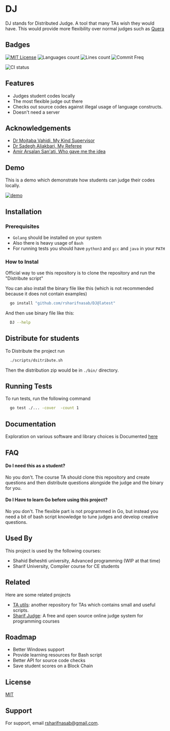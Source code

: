 # DJ
DJ stands for Distributed Judge. A tool that many TAs wish they would have. This would provide more flexibility over normal judges such as [Quera](https://quera.ir)



## Badges

[![MIT License](https://img.shields.io/badge/License-MIT-green.svg?style=for-the-badge)](https://choosealicense.com/licenses/mit/)
![Languages count](https://img.shields.io/github/languages/count/rsharifnasab/DJ?style=for-the-badge)
![Lines count](https://img.shields.io/tokei/lines/github/rsharifnasab/DJ?style=for-the-badge)
![Commit Freq](https://img.shields.io/github/commit-activity/w/rsharifnasab/DJ?style=for-the-badge)

![CI status](https://github.com/rsharifnasab/DJ/actions/workflows/test.yml/badge.svg?)

## Features

- Judges student codes locally
- The most flexible judge out there
- Checks out source codes against illegal usage of language constructs.
- Doesn't need a server


## Acknowledgements

 - [Dr Mojtaba Vahidi, My Kind Supervisor](http://facultymembers.sbu.ac.ir/vahidi/)
 - [Dr Sadegh Aliakbari, My Referee](http://facultymembers.sbu.ac.ir/aliakbary/)
 - [Amir Arsalan San'ati, Who gave me the idea](https://github.com/Amirarsalan-sn)
 


## Demo

This is a demo which demonstrate how students can judge their codes locally.

[![demo](https://asciinema.org/a/335480.svg)](https://asciinema.org/a/B7EEbzwsnDVGq7pFu012wm5UM?autoplay=1)
## Installation

### Prerequisites
+ `Golang` should be installed on your system
+ Also there is heavy usage of `Bash`
+ For running tests you should have `python3` and `gcc` and `java` in your `PATH`


### How to Instal

Official way to use this repository is to clone the repository and run the "Distribute script"

You can also install the binary file like this (which is not recommended because it does not contain examples)
```bash
  go install "github.com/rsharifnasab/DJ@latest"
```

And then use binary file like this:
  
```bash
  DJ --help 
```
    
## Distribute for students

To Distribute the project run

```bash
  ./scripts/dsitribute.sh
```

Then the distribution zip would be in `./bin/` directory.


## Running Tests

To run tests, run the following command

```bash
  go test ./... -cover  -count 1
```


## Documentation

Exploration on various software and library choices is Documented [here](https://github.com/rsharifnasab/DJ/tree/master/docs)


## FAQ

#### Do I need this as a student?

No you don't. The course TA should clone this repository and create questions and then distribute questions alongside the judge and the binary for you.

#### Do I Have to learn Go before using this project?

No you don't. The flexible part is not programmed in Go, but instead you need a bit of bash script knowledge to tune judges and develop creative questions.




## Used By

This project is used by the following courses:

- Shahid Beheshti university, Advanced programming (WIP at that time)
- Sharif University, Compiler course for CE students



## Related

Here are some related projects

- [TA utils](https://github.com/rsharifnasab/ta_utils): another repository for TAs which contains small and useful scripts.
- [Sharif Judge](https://github.com/mjnaderi/Sharif-Judge): A free and open source online judge system for programming courses

## Roadmap

- Better Windows support
- Provide learning resources for Bash script
- Better API for source code checks
- Save student scores on a Block Chain


## License

[MIT](https://choosealicense.com/licenses/mit/)


## Support

For support, email rsharifnasab@gmail.com.

